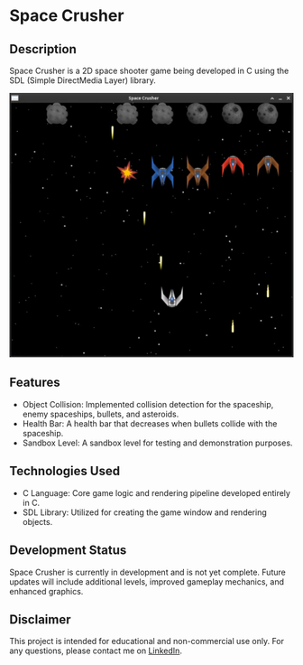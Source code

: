 # Space Crusher

## Description

Space Crusher is a 2D space shooter game being developed in C using the SDL (Simple DirectMedia Layer) library.

![sandbox](.github/sandbox.png)

## Features

- Object Collision: Implemented collision detection for the spaceship, enemy spaceships, bullets, and asteroids.
- Health Bar: A health bar that decreases when bullets collide with the spaceship.
- Sandbox Level: A sandbox level for testing and demonstration purposes.

## Technologies Used

- C Language: Core game logic and rendering pipeline developed entirely in C.
- SDL Library: Utilized for creating the game window and rendering objects.

## Development Status

Space Crusher is currently in development and is not yet complete. Future updates will include additional levels, improved gameplay mechanics, and enhanced graphics.

## Disclaimer

This project is intended for educational and non-commercial use only. For any questions, please contact me on [LinkedIn](https://www.linkedin.com/in/cristian-scheid/).
